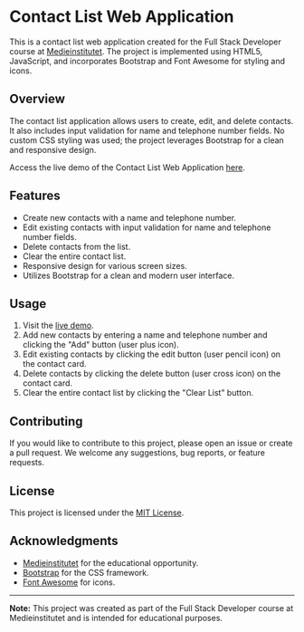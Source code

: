 # Contact List Web Application

This is a contact list web application created for the Full Stack Developer course at [Medieinstitutet](https://www.medieinstitutet.se/). The project is implemented using HTML5, JavaScript, and incorporates Bootstrap and Font Awesome for styling and icons.

## Overview

The contact list application allows users to create, edit, and delete contacts. It also includes input validation for name and telephone number fields. No custom CSS styling was used; the project leverages Bootstrap for a clean and responsive design.

Access the live demo of the Contact List Web Application [here](https://3xyl3x.github.io/FSU23D-assignment-2/).

## Features

- Create new contacts with a name and telephone number.
- Edit existing contacts with input validation for name and telephone number fields.
- Delete contacts from the list.
- Clear the entire contact list.
- Responsive design for various screen sizes.
- Utilizes Bootstrap for a clean and modern user interface.

## Usage

1. Visit the [live demo](https://3xyl3x.github.io/FSU23D-assignment-2/).
2. Add new contacts by entering a name and telephone number and clicking the "Add" button (user plus icon).
3. Edit existing contacts by clicking the edit button (user pencil icon) on the contact card.
4. Delete contacts by clicking the delete button (user cross icon) on the contact card.
5. Clear the entire contact list by clicking the "Clear List" button.

## Contributing

If you would like to contribute to this project, please open an issue or create a pull request. We welcome any suggestions, bug reports, or feature requests.

## License

This project is licensed under the [MIT License](LICENSE.md).

## Acknowledgments

- [Medieinstitutet](https://www.medieinstitutet.se/) for the educational opportunity.
- [Bootstrap](https://getbootstrap.com/) for the CSS framework.
- [Font Awesome](https://fontawesome.com/) for icons.

---

**Note:** This project was created as part of the Full Stack Developer course at Medieinstitutet and is intended for educational purposes.
